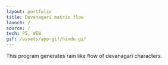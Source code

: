 ```yaml
---
layout: portfolio
title: Devanagari matrix flow
launch: /
source: /
tech: P5, WEB
gif: /assets/app-gif/hindu.gif
---
```


This program generates rain like flow of devanagari characters.